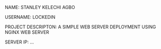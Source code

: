 NAME: STANLEY KELECHI AGBO

USERNAME: LOCKEDIN

PROJECT DESCRIPTON: A SIMPLE WEB SERVER DEPLOYMENT USING NGINX WEB SERVER

SERVER IP: ...
